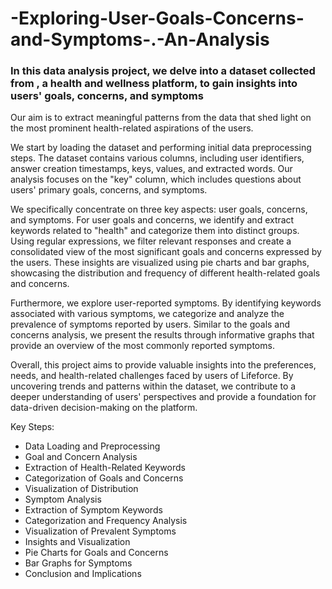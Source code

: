 # -Exploring-User-Goals-Concerns-and-Symptoms-.-An-Analysis
### In this data analysis project, we delve into a dataset collected from , a health and wellness platform, to gain insights into users' goals, concerns, and symptoms
Our aim is to extract meaningful patterns from the data that shed light on the most prominent health-related aspirations of the users.

We start by loading the dataset and performing initial data preprocessing steps. The dataset contains various columns, including user identifiers, answer creation timestamps, keys, values, and extracted words. Our analysis focuses on the "key" column, which includes questions about users' primary goals, concerns, and symptoms.

We specifically concentrate on three key aspects: user goals, concerns, and symptoms. For user goals and concerns, we identify and extract keywords related to "health" and categorize them into distinct groups. Using regular expressions, we filter relevant responses and create a consolidated view of the most significant goals and concerns expressed by the users. These insights are visualized using pie charts and bar graphs, showcasing the distribution and frequency of different health-related goals and concerns.

Furthermore, we explore user-reported symptoms. By identifying keywords associated with various symptoms, we categorize and analyze the prevalence of symptoms reported by users. Similar to the goals and concerns analysis, we present the results through informative graphs that provide an overview of the most commonly reported symptoms.

Overall, this project aims to provide valuable insights into the preferences, needs, and health-related challenges faced by users of Lifeforce. By uncovering trends and patterns within the dataset, we contribute to a deeper understanding of users' perspectives and provide a foundation for data-driven decision-making on the platform.

Key Steps:

* Data Loading and Preprocessing
* Goal and Concern Analysis
* Extraction of Health-Related Keywords
* Categorization of Goals and Concerns
* Visualization of Distribution
* Symptom Analysis
* Extraction of Symptom Keywords
* Categorization and Frequency Analysis
* Visualization of Prevalent Symptoms
* Insights and Visualization
* Pie Charts for Goals and Concerns
* Bar Graphs for Symptoms
* Conclusion and Implications
